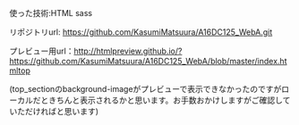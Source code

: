 
使った技術:HTML sass　

リポジトリurl: https://github.com/KasumiMatsuura/A16DC125_WebA.git

プレビュー用url：http://htmlpreview.github.io/?https://github.com/KasumiMatsuura/A16DC125_WebA/blob/master/index.htmltop

(top_sectionのbackground-imageがプレビューで表示できなかったのですがローカルだときちんと表示されるかと思います。お手数おかけしますがご確認していただければと思います)

